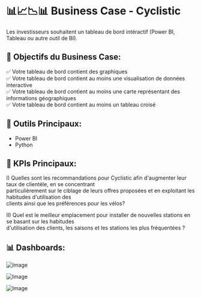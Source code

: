 # 📊📈📉📊 Business Case - Cyclistic

Les investisseurs souhaitent un tableau de bord intéractif (Power BI, Tableau ou autre outil de BI).

## 🎯 Objectifs du Business Case:

  ✅ Votre tableau de bord contient des graphiques <br>
  ✅ Votre tableau de bord contient au moins une visualisation de données interactive <br>
  ✅ Votre tableau de bord contient au moins une carte représentant des informations géographiques <br>
  ✅ Votre tableau de bord contient au moins un tableau croisé

## 🧰 Outils Principaux: 

- Power BI
- Python

## 🧠 KPIs Principaux:

  I) Quelles sont les recommandations pour Cyclistic afin d'augmenter leur taux de clientèle, en se concentrant <br> 
  particulièrement sur le ciblage de leurs offres proposées et en exploitant les habitudes d'utilisation des <br> 
  clients ainsi que les préférences pour les vélos?
  
  II) Quel est le meilleur emplacement pour installer de nouvelles stations en se basant sur les habitudes <br>
  d'utilisation des clients, les saisons et les stations les plus fréquentées ?

## 📊 Dashboards: 

![Image](https://github.com/user-attachments/assets/a47ef6a2-275c-4cdc-a5e8-912ceea50e1e)

![Image](https://github.com/user-attachments/assets/df946413-8700-4c21-af36-1add3488e796)

![Image](https://github.com/user-attachments/assets/7a566b73-3251-4412-bcf7-5b160e4c80cf)
